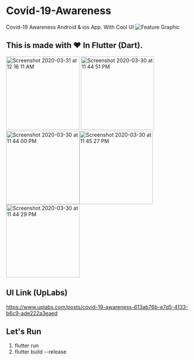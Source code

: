 # Covid-19-Awareness
Covid-19 Awareness Android &amp; ios App.  With Cool UI
![Feature Graphic](https://user-images.githubusercontent.com/52096920/79696446-650ac300-829a-11ea-85c2-aa49cc911817.jpg)


## This is made with ❤️ In Flutter (Dart).

<img width="200" alt="Screenshot 2020-03-31 at 12 16 11 AM" src="https://user-images.githubusercontent.com/52096920/79696494-aef3a900-829a-11ea-8a09-a688fae88d45.png"> <img width="200" alt="Screenshot 2020-03-30 at 11 44 51 PM" src="https://user-images.githubusercontent.com/52096920/79696517-c6cb2d00-829a-11ea-83e1-c82251df89f6.png"><img width="200" alt="Screenshot 2020-03-30 at 11 44 00 PM" src="https://user-images.githubusercontent.com/52096920/79696500-b450f380-829a-11ea-9f45-4d5ddb245e08.png"><img width="200" alt="Screenshot 2020-03-30 at 11 45 27 PM" src="https://user-images.githubusercontent.com/52096920/79696506-b9ae3e00-829a-11ea-8487-6f610f14cb67.png"><img width="200" alt="Screenshot 2020-03-30 at 11 44 29 PM" src="https://user-images.githubusercontent.com/52096920/79696512-bfa41f00-829a-11ea-831d-c69a4a625a72.png">

## UI Link (UpLabs)
https://www.uplabs.com/posts/covid-19-awareness-613ab76b-e7d5-4133-b6c9-ade222a3eaed


## Let's Run

1. flutter run
2. flutter build --release
